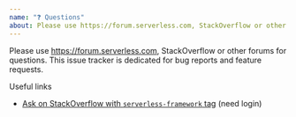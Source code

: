 ```yaml
---
name: "❓ Questions"
about: Please use https://forum.serverless.com, StackOverflow or other forums for questions
---
```


Please use https://forum.serverless.com, StackOverflow or other forums for questions.
This issue tracker is dedicated for bug reports and feature requests.

Useful links
* [Ask on StackOverflow with `serverless-framework` tag](https://stackoverflow.com/questions/ask?tags=serverless-framework) (need login)

